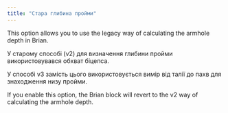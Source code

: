 ```yaml
---
title: "Стара глибина пройми"
---
```


This option allows you to use the legacy way of calculating the armhole depth in Brian.

У старому способі (v2) для визначення глибини пройми використовувався обхват біцепса.

У способі v3 замість цього використовується вимір від талії до пахв для знаходження низу пройми.

If you enable this option, the Brian block will revert to the v2 way of calculating the armhole depth.
